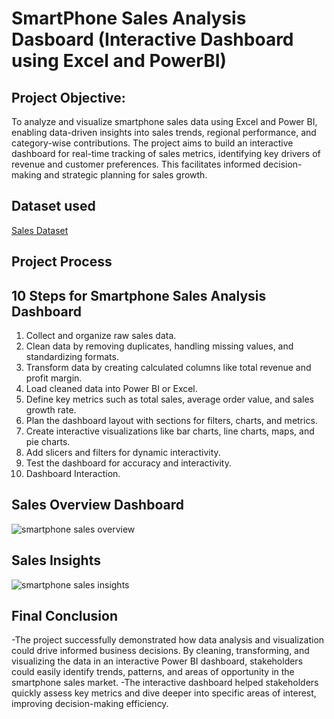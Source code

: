 # SmartPhone Sales Analysis Dasboard (Interactive Dashboard using Excel and PowerBI)
## Project Objective:
To analyze and visualize smartphone sales data using Excel and Power BI, enabling data-driven insights into sales trends, regional performance, and category-wise contributions. The project aims to build an interactive dashboard for real-time tracking of sales metrics, identifying key drivers of revenue and customer preferences. This facilitates informed decision-making and strategic planning for sales growth.

## Dataset used
<a href="https://github.com/deepika091004/Smartphone_sales_Dashboard/blob/main/Sales.csv"> Sales Dataset</a>

## Project Process
## 10 Steps for Smartphone Sales Analysis Dashboard
1. Collect and organize raw sales data.  
2. Clean data by removing duplicates, handling missing values, and standardizing formats.  
3. Transform data by creating calculated columns like total revenue and profit margin.  
4. Load cleaned data into Power BI or Excel.  
5. Define key metrics such as total sales, average order value, and sales growth rate.  
6. Plan the dashboard layout with sections for filters, charts, and metrics.  
7. Create interactive visualizations like bar charts, line charts, maps, and pie charts.  
8. Add slicers and filters for dynamic interactivity.  
9. Test the dashboard for accuracy and interactivity.  
10. Dashboard Interaction.

## Sales Overview Dashboard
![smartphone sales overview](https://github.com/user-attachments/assets/333b2ada-6c51-40a5-9790-f86e94b4778f)
## Sales Insights
![smartphone sales insights](https://github.com/user-attachments/assets/4f56dcd0-6062-4e79-9d2d-4aad78281093)

## Final Conclusion
-The project successfully demonstrated how data analysis and visualization could drive informed business decisions. By cleaning, transforming, and visualizing the data in an interactive Power BI dashboard, stakeholders could easily identify trends, patterns, and areas of opportunity in the smartphone sales market.
-The interactive dashboard helped stakeholders quickly assess key metrics and dive deeper into specific areas of interest, improving decision-making efficiency.




